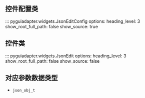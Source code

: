 ## 控件配置类

::: pyguiadapter.widgets.JsonEditConfig
    options:
        heading_level: 3
        show_root_full_path: false
        show_source: true

## 控件类

::: pyguiadapter.widgets.JsonEdit
    options:
        heading_level: 3
        show_root_full_path: false
        show_source: false


## 对应参数数据类型

- `json_obj_t`
